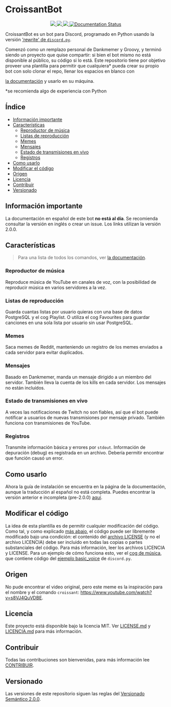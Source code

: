 # CroissantBot

<p align="center">
    <a href="//www.python.org/">
      <img src="https://img.shields.io/badge/python-3670A0?style=flat&logo=python&logoColor=ffdd54">
    </a>
    <a href="//github.com/JulioLoayzaM/CroissantBot/releases">
      <img src="https://img.shields.io/github/v/release/JulioLoayzaM/CroissantBot?sort=semver">
    </a>
    <a href="//github.com/JulioLoayzaM/CroissantBot/blob/main/LICENSE.md">
      <img src="https://img.shields.io/github/license/JulioLoayzaM/CroissantBot?style=flat">
    </a>
    <a href='https://croissantbot.readthedocs.io/es/latest/?badge=latest'>
      <img src='https://readthedocs.org/projects/croissantbot-spanish/badge/?version=latest' alt='Documentation Status' />
    </a>
</p>


CroissantBot es un bot para Discord, programado en Python usando la versión ['rewrite' de `discord.py`](https://github.com/Rapptz/discord.py).

Comenzó como un remplazo personal de Dankmemer y Groovy, y terminó siendo un proyecto que quise compartir:
si bien el bot mismo no está disponible al público, su código si lo está.
Este repositorio tiene por objetivo proveer una plantilla para permitir que cualquiera\* pueda crear su propio bot con solo clonar el repo,
llenar los espacios en blanco con
<!-- [la documentación](https://croissantbot.readthedocs.io/es/latest/) -->
[la documentación](https://croissantbot.readthedocs.io/es/2.0.0/)
y usarlo en su máquina.

*se recomienda algo de experiencia con Python

<!-- omit in toc -->
## Índice

- [Información importante](#información-importante)
- [Características](#características)
  - [Reproductor de música](#reproductor-de-música)
  - [Listas de reproducción](#listas-de-reproducción)
  - [Memes](#memes)
  - [Mensajes](#mensajes)
  - [Estado de transmisiones en vivo](#estado-de-transmisiones-en-vivo)
  - [Registros](#registros)
- [Como usarlo](#como-usarlo)
- [Modificar el código](#modificar-el-código)
- [Origen](#origen)
- [Licencia](#licencia)
- [Contribuir](#contribuir)
- [Versionado](#versionado)

## Información importante
La documentación en español de este bot **no está al día**.
Se recomienda consultar la versión en inglés o crear un issue.
Los links utilizan la versión 2.0.0.

## Características
> Para una lista de todos los comandos, ver [la documentación](https://croissantbot.readthedocs.io/es/2.0.0/getting_started/commands.html).
<!-- [la documentación](https://croissantbot.readthedocs.io/es/latest/getting_started/commands.html). -->

### Reproductor de música
Reproduce música de YouTube en canales de voz, con la posibilidad de reproducir música en varios servidores a la vez.

### Listas de reproducción
Guarda cuantas listas por usuario quieras con una base de datos PostgreSQL y el cog Playlist.
O utiliza el cog Favourites para guardar canciones en una sola lista por usuario sin usar PostgreSQL.

### Memes
Saca memes de Reddit, manteniendo un registro de los memes enviados a cada servidor para evitar duplicados.

### Mensajes
Basado en Dankmemer, manda un mensaje dirigido a un miembro del servidor.
También lleva la cuenta de los kills en cada servidor.
Los mensajes no están incluídos.

### Estado de transmisiones en vivo
A veces las notificaciones de Twitch no son fiables, así que el bot puede notificar a usuarios de nuevas transmisiones por mensaje privado.
También funciona con transmisiones de YouTube.

### Registros
Transmite información básica y errores por `stdout`.
Información de depuración (debug) es registrada en un archivo.
Debería permitir encontrar que función causó un error.

## Como usarlo
Ahora la guía de instalación se encuentra en la página de la documentación, aunque la traducción al español no está completa.
Puedes encontrar la versión anterior e incompleta (pre-2.0.0) [aquí](docs/es).

## Modificar el código
La idea de esta plantilla es de permitir cualquier modificación del código.
Como tal, y como explicado [más abajo](LEEME.md#licencia), el código puede ser libremente modificado bajo una condición:
el contenido del [archivo LICENSE](https://github.com/JulioLoayzaM/CroissantBot/blob/main/LICENSE.md)
(y no el archivo LICENCIA) debe ser incluido en todas las copias o partes substanciales del código.
Para más información, leer los archivos LICENCIA y LICENSE.
Para un ejemplo de cómo funciona esto, ver el [cog de música](./../../cogs/music.py), que contiene código del
[ejemplo basic_voice](https://github.com/Rapptz/discord.py/blob/master/examples/basic_voice.py) de `discord.py`.

## Origen
No pude encontrar el video original, pero este meme es la inspiración para el nombre y el comando  `croissant`: https://www.youtube.com/watch?v=s8VJ4QuVDBE.

## Licencia
Este proyecto está disponible bajo la licencia MIT.
Ver [LICENSE.md](./../../LICENSE.md) y [LICENCIA.md](LICENCIA.md) para más información.

## Contribuir
Todas las contribuciones son bienvenidas, para más información lee [CONTRIBUIR](CONTRIBUIR.md).

## Versionado
Las versiones de este repositorio siguen las reglas del [Versionado Semántico 2.0.0](https://semver.org/lang/es/).